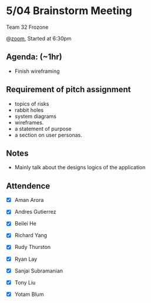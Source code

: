 # 5/04 Brainstorm Meeting

Team 32 Frozone

@[zoom](https://ucsd.zoom.us/j/92475331458), Started at 6:30pm


## Agenda: (~1hr)
 - Finish wireframing

## Requirement of pitch assignment
 - topics of risks  
 - rabbit holes 
 - system diagrams 
 - wireframes.  
 - a statement of purpose 
 - a section on user personas.

## Notes
 - Mainly talk about the designs logics of the application


## Attendence
 - [X] Aman Arora
 - [X] Andres Gutierrez
 - [X] Beilei He
 - [X] Richard Yang
 - [X] Rudy Thurston
 - [X] Ryan Lay
 - [X] Sanjai Subramanian
 - [X] Tony Liu
 - [X] Yotam Blum

